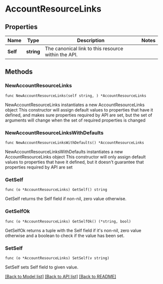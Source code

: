 # AccountResourceLinks

## Properties

Name | Type | Description | Notes
------------ | ------------- | ------------- | -------------
**Self** | **string** | The canonical link to this resource within the API.  | 

## Methods

### NewAccountResourceLinks

`func NewAccountResourceLinks(self string, ) *AccountResourceLinks`

NewAccountResourceLinks instantiates a new AccountResourceLinks object
This constructor will assign default values to properties that have it defined,
and makes sure properties required by API are set, but the set of arguments
will change when the set of required properties is changed

### NewAccountResourceLinksWithDefaults

`func NewAccountResourceLinksWithDefaults() *AccountResourceLinks`

NewAccountResourceLinksWithDefaults instantiates a new AccountResourceLinks object
This constructor will only assign default values to properties that have it defined,
but it doesn't guarantee that properties required by API are set

### GetSelf

`func (o *AccountResourceLinks) GetSelf() string`

GetSelf returns the Self field if non-nil, zero value otherwise.

### GetSelfOk

`func (o *AccountResourceLinks) GetSelfOk() (*string, bool)`

GetSelfOk returns a tuple with the Self field if it's non-nil, zero value otherwise
and a boolean to check if the value has been set.

### SetSelf

`func (o *AccountResourceLinks) SetSelf(v string)`

SetSelf sets Self field to given value.



[[Back to Model list]](../README.md#documentation-for-models) [[Back to API list]](../README.md#documentation-for-api-endpoints) [[Back to README]](../README.md)


